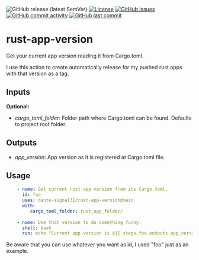 ![GitHub release (latest SemVer)](https://img.shields.io/github/v/release/dante-signal31/rust-app-version)
[![License](https://img.shields.io/badge/License-BSD%203--Clause-blue.svg)](https://opensource.org/licenses/BSD-3-Clause)
[![GitHub issues](https://img.shields.io/github/issues/dante-signal31/rust-app-version)](https://github.com/dante-signal31/rust-app-version/issues)
[![GitHub commit activity](https://img.shields.io/github/commit-activity/y/dante-signal31/rust-app-version)](https://github.com/dante-signal31/rust-app-version/commits/main)
[![GitHub last commit](https://img.shields.io/github/last-commit/dante-signal31/rust-app-version)](https://github.com/dante-signal31/markdown2man/commits/main)

# rust-app-version
Get your current app version reading it from Cargo.toml.

I use this action to create automatically release for my pushed rust apps with that version as a tag.

## Inputs

**Optional:**
* *cargo_toml_folder*: Folder path where Cargo.toml can be found. Defaults to project root folder.

## Outputs
* *app_version*: App version as it is registered at Cargo.toml file.

## Usage

```yaml
    - name: Get current rust app version from its Cargo.toml.
      id: foo
      uses: dante-signal31/rust-app-version@main
      with:
         cargo_toml_folder: rust_app_folder/
         
    - name: Use that version to do something funny.
      shell: bash
      run: echo "Current app version is ${{ steps.foo.outputs.app_version }}"
```

Be aware that you can use whatever you want as id, I used "foo" just as an example.